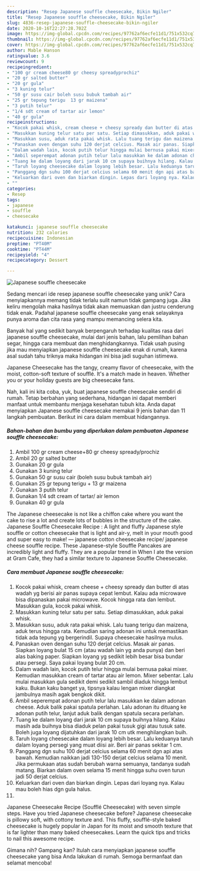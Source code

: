 ```yaml
---
description: "Resep Japanese souffle cheesecake, Bikin Ngiler"
title: "Resep Japanese souffle cheesecake, Bikin Ngiler"
slug: 4836-resep-japanese-souffle-cheesecake-bikin-ngiler
date: 2020-10-16T22:27:28.702Z
image: https://img-global.cpcdn.com/recipes/97762af6ecfe11d1/751x532cq70/japanese-souffle-cheesecake-foto-resep-utama.jpg
thumbnail: https://img-global.cpcdn.com/recipes/97762af6ecfe11d1/751x532cq70/japanese-souffle-cheesecake-foto-resep-utama.jpg
cover: https://img-global.cpcdn.com/recipes/97762af6ecfe11d1/751x532cq70/japanese-souffle-cheesecake-foto-resep-utama.jpg
author: Mable Hanson
ratingvalue: 3.6
reviewcount: 9
recipeingredient:
- "100 gr cream cheese80 gr cheesy spreadyprochiz"
- "20 gr salted butter"
- "20 gr gula"
- "3 kuning telur"
- "50 gr susu cair boleh susu bubuk tambah air"
- "25 gr tepung terigu  13 gr maizena"
- "3 putih telur"
- "1/4 sdt cream of tartar air lemon"
- "40 gr gula"
recipeinstructions:
- "Kocok pakai whisk, cream cheese + cheesy spready dan butter di atas wadah yg berisi air panas supaya cepat lembut. Kalau ada microwave bisa dipanaskan pakai microwave. Kocok hingga rata dan lembut. Masukkan gula, kocok pakai whisk."
- "Masukkan kuning telur satu per satu. Setiap dimasukkan, aduk pakai whisk."
- "Masukkan susu, aduk rata pakai whisk. Lalu tuang terigu dan maizena, aduk terus hingga rata. Kemudian saring adonan ini untuk memastikan tidak ada tepung yg bergerindil. Supaya cheesecake hasilnya mulus."
- "Panaskan oven dengan suhu 120 derjat celcius. Masak air panas. Siapkan loyang bulat 15 cm (atau wadah lain yg anda punya) dan beri alas baking paper. Siapkan loyang yg sedikit lebih besar bisa bundar atau persegi. Saya pakai loyang bulat 20 cm."
- "Dalam wadah lain, kocok putih telur hingga mulai bernusa pakai mixer. Kemudian masukkan cream of tartar atau air lemon. Mixer sebentar. Lalu mulai masukkan gula sedikit demi sedikit sambil diaduk hingga lembut kaku. Bukan kaku banget ya, tipsnya kalau lengan mixer diangkat jambulnya masih agak bengkok dikit."
- "Ambil seperempat adonan putih telur lalu masukkan ke dalam adonan cheese. Aduk balik pakai spatula perlahan. Lalu adonan itu dituang ke adonan putih telur, lanjut aduk balik dengan spatula secara perlahan."
- "Tuang ke dalam loyang dari jarak 10 cm supaya buihnya hilang. Kalau masih ada buihnya bisa diaduk pelan pakai tusuk gigi atau tusuk sate. Boleh juga loyang dijatuhkan dari jarak 10 cm utk menghilangkan buih."
- "Taruh loyang cheesecake dalam loyang lebih besar. Lalu keduanya taruh dalam loyang persegi yang muat diisi air. Beri air panas sekitar 1 cm."
- "Panggang dgn suhu 100 derjat celcius selama 60 menit dgn api atas bawah. Kemudian naikkan jadi 130-150 derjat celcius selama 10 menit. Jika permukaan atas sudah berubah warna semuanya, tandanya sudah matang. Biarkan dalam oven selama 15 menit hingga suhu oven turun jadi 50 derjat celcius."
- "Keluarkan dari oven dan biarkan dingin. Lepas dari loyang nya. Kalau mau boleh hias dgn gula halus."
- ""
categories:
- Resep
tags:
- japanese
- souffle
- cheesecake

katakunci: japanese souffle cheesecake 
nutrition: 232 calories
recipecuisine: Indonesian
preptime: "PT40M"
cooktime: "PT44M"
recipeyield: "4"
recipecategory: Dessert

---
```



![Japanese souffle cheesecake](https://img-global.cpcdn.com/recipes/97762af6ecfe11d1/751x532cq70/japanese-souffle-cheesecake-foto-resep-utama.jpg)

Sedang mencari ide resep japanese souffle cheesecake yang unik? Cara menyiapkannya memang tidak terlalu sulit namun tidak gampang juga. Jika keliru mengolah maka hasilnya tidak akan memuaskan dan justru cenderung tidak enak. Padahal japanese souffle cheesecake yang enak selayaknya punya aroma dan cita rasa yang mampu memancing selera kita.

Banyak hal yang sedikit banyak berpengaruh terhadap kualitas rasa dari japanese souffle cheesecake, mulai dari jenis bahan, lalu pemilihan bahan segar, hingga cara membuat dan menghidangkannya. Tidak usah pusing jika mau menyiapkan japanese souffle cheesecake enak di rumah, karena asal sudah tahu triknya maka hidangan ini bisa jadi suguhan istimewa.

Japanese Cheesecake has the tangy, creamy flavor of cheesecake, with the moist, cotton-soft texture of soufflé. It&#39;s a match made in heaven. Whether you or your holiday guests are big cheesecake fans.


Nah, kali ini kita coba, yuk, buat japanese souffle cheesecake sendiri di rumah. Tetap berbahan yang sederhana, hidangan ini dapat memberi manfaat untuk membantu menjaga kesehatan tubuh kita. Anda dapat menyiapkan Japanese souffle cheesecake memakai 9 jenis bahan dan 11 langkah pembuatan. Berikut ini cara dalam membuat hidangannya.

<!--inarticleads1-->

##### Bahan-bahan dan bumbu yang diperlukan dalam pembuatan Japanese souffle cheesecake:

1. Ambil 100 gr cream cheese+80 gr cheesy spready/prochiz
1. Ambil 20 gr salted butter
1. Gunakan 20 gr gula
1. Gunakan 3 kuning telur
1. Gunakan 50 gr susu cair (boleh susu bubuk tambah air)
1. Gunakan 25 gr tepung terigu + 13 gr maizena
1. Gunakan 3 putih telur
1. Gunakan 1/4 sdt cream of tartar/ air lemon
1. Gunakan 40 gr gula


The Japanese cheesecake is not like a chiffon cake where you want the cake to rise a lot and create lots of bubbles in the structure of the cake. Japanese Souffle Cheesecake Recipe : A light and fluffy Japanese style souffle or cotton cheesecake that is light and air-y, melt in your mouth good and super easy to make! — japanese cotton cheesecake recipe/ japanese cheese souffle recipe. These Japanese-style Souffle Pancakes are incredibly light and fluffy. They are a popular trend in When I ate the version at Gram Cafe, they had a similar texture to Japanese Souffle Cheesecake. 

<!--inarticleads2-->

##### Cara membuat Japanese souffle cheesecake:

1. Kocok pakai whisk, cream cheese + cheesy spready dan butter di atas wadah yg berisi air panas supaya cepat lembut. Kalau ada microwave bisa dipanaskan pakai microwave. Kocok hingga rata dan lembut. Masukkan gula, kocok pakai whisk.
1. Masukkan kuning telur satu per satu. Setiap dimasukkan, aduk pakai whisk.
1. Masukkan susu, aduk rata pakai whisk. Lalu tuang terigu dan maizena, aduk terus hingga rata. Kemudian saring adonan ini untuk memastikan tidak ada tepung yg bergerindil. Supaya cheesecake hasilnya mulus.
1. Panaskan oven dengan suhu 120 derjat celcius. Masak air panas. Siapkan loyang bulat 15 cm (atau wadah lain yg anda punya) dan beri alas baking paper. Siapkan loyang yg sedikit lebih besar bisa bundar atau persegi. Saya pakai loyang bulat 20 cm.
1. Dalam wadah lain, kocok putih telur hingga mulai bernusa pakai mixer. Kemudian masukkan cream of tartar atau air lemon. Mixer sebentar. Lalu mulai masukkan gula sedikit demi sedikit sambil diaduk hingga lembut kaku. Bukan kaku banget ya, tipsnya kalau lengan mixer diangkat jambulnya masih agak bengkok dikit.
1. Ambil seperempat adonan putih telur lalu masukkan ke dalam adonan cheese. Aduk balik pakai spatula perlahan. Lalu adonan itu dituang ke adonan putih telur, lanjut aduk balik dengan spatula secara perlahan.
1. Tuang ke dalam loyang dari jarak 10 cm supaya buihnya hilang. Kalau masih ada buihnya bisa diaduk pelan pakai tusuk gigi atau tusuk sate. Boleh juga loyang dijatuhkan dari jarak 10 cm utk menghilangkan buih.
1. Taruh loyang cheesecake dalam loyang lebih besar. Lalu keduanya taruh dalam loyang persegi yang muat diisi air. Beri air panas sekitar 1 cm.
1. Panggang dgn suhu 100 derjat celcius selama 60 menit dgn api atas bawah. Kemudian naikkan jadi 130-150 derjat celcius selama 10 menit. Jika permukaan atas sudah berubah warna semuanya, tandanya sudah matang. Biarkan dalam oven selama 15 menit hingga suhu oven turun jadi 50 derjat celcius.
1. Keluarkan dari oven dan biarkan dingin. Lepas dari loyang nya. Kalau mau boleh hias dgn gula halus.
1. 


Japanese Cheesecake Recipe (Soufflé Cheesecake) with seven simple steps. Have you tried Japanese cheesecake before? Japanese cheesecake is pillowy soft, with cottony texture and. This fluffy, soufflé-style baked cheesecake is hugely popular in Japan for its moist and smooth texture that is far lighter than many baked cheesecakes. Learn the quick tips and tricks to nail this awesome recipe. 

Gimana nih? Gampang kan? Itulah cara menyiapkan japanese souffle cheesecake yang bisa Anda lakukan di rumah. Semoga bermanfaat dan selamat mencoba!
